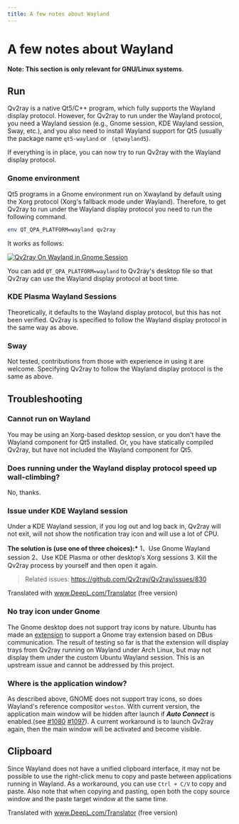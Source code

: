 ```yaml
---
title: A few notes about Wayland
---
```


# A few notes about Wayland

**Note: This section is only relevant for GNU/Linux systems**.

## Run

Qv2ray is a native Qt5/C++ program, which fully supports the Wayland display protocol. However, for Qv2ray to run under the Wayland protocol, you need a Wayland session (e.g., Gnome session, KDE Wayland session, Sway, etc.), and you also need to install Wayland support for Qt5 (usually the package name `qt5-wayland` or ` (qtwayland5`).

If everything is in place, you can now try to run Qv2ray with the Wayland display protocol.

### Gnome environment

Qt5 programs in a Gnome environment run on Xwayland by default using the Xorg protocol (Xorg's fallback mode under Wayland). Therefore, to get Qv2ray to run under the Wayland display protocol you need to run the following command.

```bash
env QT_QPA_PLATFORM=wayland qv2ray
```

It works as follows:

[![Qv2ray On Wayland in Gnome Session](https://s1.ax1x.com/2020/11/07/BIuwb4.png)](https://imgchr.com/i/BIuwb4)

You can add `QT_QPA_PLATFORM=wayland` to Qv2ray's desktop file so that Qv2ray can use the Wayland display protocol at boot time.

### KDE Plasma Wayland Sessions

Theoretically, it defaults to the Wayland display protocol, but this has not been verified. Qv2ray is specified to follow the Wayland display protocol in the same way as above.

### Sway

Not tested, contributions from those with experience in using it are welcome. Specifying Qv2ray to follow the Wayland display protocol is the same as above.

## Troubleshooting

### Cannot run on Wayland

You may be using an Xorg-based desktop session, or you don't have the Wayland component for Qt5 installed. Or, you have statically compiled Qv2ray, but have not included the Wayland component for Qt5.

### Does running under the Wayland display protocol speed up wall-climbing?

No, thanks.

### Issue under KDE Wayland session

Under a KDE Wayland session, if you log out and log back in, Qv2ray will not exit, will not show the notification tray icon and will use a lot of CPU.

**The solution is (use one of three choices):\***
1、Use Gnome Wayland session
2、Use KDE Plasma or other desktop‘s Xorg sessions 3. Kill the Qv2ray process by yourself and then open it again.

> Related issues:
> <https://github.com/Qv2ray/Qv2ray/issues/830>

Translated with www.DeepL.com/Translator (free version)

### No tray icon under Gnome

The Gnome desktop does not support tray icons by nature. Ubuntu has made an [extension](https://extensions.gnome.org/extension/1301/ubuntu-appindicators/) to support a Gnome tray extension based on DBus communication. The result of testing so far is that the extension will display trays from Qv2ray running on Wayland under Arch Linux, but may not display them under the custom Ubuntu Wayland session. This is an upstream issue and cannot be addressed by this project.

### Where is the application window?

As described above, GNOME does not support tray icons, so does Wayland's reference compositor `weston`. With current version, the application main window will be hidden after launch if **_Auto Connect_** is enabled.(see [#1080](https://github.com/Qv2ray/Qv2ray/issues/1080) [#1097](https://github.com/Qv2ray/Qv2ray/issues/1080)). A current workaround is to launch Qv2ray again, then the main window will be activated and become visible.

## Clipboard

Since Wayland does not have a unified clipboard interface, it may not be possible to use the right-click menu to copy and paste between applications running in Wayland. As a workaround, you can use `Ctrl + C/V` to copy and paste. Also note that when copying and pasting, open both the copy source window and the paste target window at the same time.

Translated with www.DeepL.com/Translator (free version)
